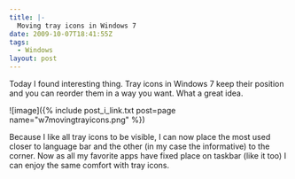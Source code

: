 ```yaml
---
title: |-
  Moving tray icons in Windows 7
date: 2009-10-07T18:41:55Z
tags:
  - Windows
layout: post
---
```

Today I found interesting thing. Tray icons in Windows 7 keep their position and you can reorder them in a way you want. What a great idea.

![image]({% include post_i_link.txt post=page name="w7movingtrayicons.png" %})

Because I like all tray icons to be visible, I can now place the most used closer to language bar and the other (in my case the informative) to the corner. Now as all my favorite apps have fixed place on taskbar (like it too) I can enjoy the same comfort with tray icons.